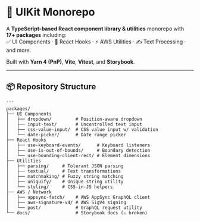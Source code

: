 # 🎨 UIKit Monorepo

A **TypeScript-based React component library & utilities** monorepo with **17+ packages** including:  
✅ UI Components · 🎣 React Hooks · ⚡ AWS Utilities · ✍️ Text Processing · and more.  

Built with **Yarn 4 (PnP)**, **Vite**, **Vitest**, and **Storybook**.  

---

## 📦 Repository Structure
````
```
packages/
├── UI Components
│   ├── dropdown/         # Position-aware dropdown
│   ├── input-text/       # Uncontrolled text input
│   ├── css-value-input/  # CSS value input w/ validation
│   └── date-picker/      # Date range picker
├── React Hooks
│   ├── use-keyboard-events/      # Keyboard listeners
│   ├── use-is-out-of-bounds/     # Boundary detection
│   └── use-bounding-client-rect/ # Element dimensions
├── Utilities
│   ├── parsing/     # Tolerant JSON parsing
│   ├── textual/     # Text transformations
│   ├── matchmaking/ # Fuzzy string matching
│   ├── uniquify/    # Unique string utility
│   └── styling/     # CSS-in-JS helpers
├── AWS / Network
│   ├── appsync-fetch/    # AWS AppSync GraphQL client
│   ├── aws-signature-v4/ # AWS SigV4 signing
│   └── post/             # GraphQL request utility
└── docs/                 # Storybook docs (⚠️ broken)

